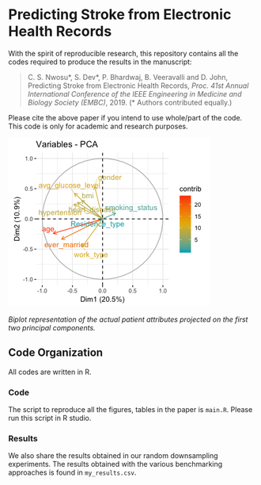 # Predicting Stroke from Electronic Health Records

With the spirit of reproducible research, this repository contains all the codes required to produce the results in the manuscript: 

> C. S. Nwosu\*, S. Dev\*, P. Bhardwaj, B. Veeravalli and D. John, Predicting Stroke from Electronic Health Records, *Proc. 41st Annual International Conference of the IEEE Engineering in Medicine and Biology Society (EMBC)*, 2019. (\* Authors contributed equally.)

Please cite the above paper if you intend to use whole/part of the code. This code is only for academic and research purposes.

![biplot representation](./results/biplot.png)

*Biplot representation of the actual patient attributes projected on the first two principal components.*

## Code Organization
All codes are written in R. 

### Code 
The script to reproduce all the figures, tables in the paper is `main.R`. Please run this script in R studio.

### Results 
We also share the results obtained in our random downsampling experiments. The results obtained with the various benchmarking approaches is found in `my_results.csv`.

